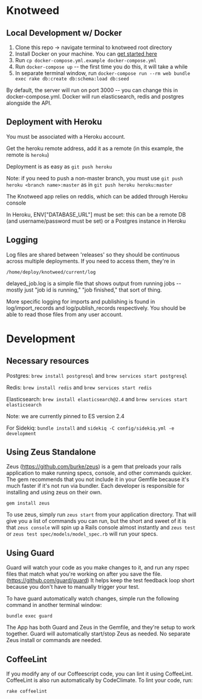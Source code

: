 Knotweed
========================

Local Development w/ Docker
-------------------------------
1. Clone this repo -> navigate terminal to knotweed root directory
2. Install Docker on your machine. You can [get started here](https://www.docker.com/get-started)
3. Run `cp docker-compose.yml.example docker-compose.yml`
4. Run `docker-compose up` -- the first time you do this, it will take a while
5. In separate terminal window, run `docker-compose run --rm web bundle exec rake db:create db:schema:load db:seed`

By default, the server will run on port 3000 -- you can change this in docker-compose.yml. Docker will run elasticsearch, redis and postgres alongside the API.

Deployment with Heroku
--------------------------
You must be associated with a Heroku account.

Get the heroku remote address, add it as a remote (in this example, the remote is `heroku`)

Deployment is as easy as `git push heroku`

Note: if you need to push a non-master branch, you must use `git push heroku <branch name>:master` as in `git push heroku heroku:master`

The Knotweed app relies on reddis, which can be added through Heroku console

In Heroku, ENV["DATABASE_URL"] must be set: this can be a remote DB (and username/password must be set) or a Postgres instance in Heroku

Logging
--------------------------
Log files are shared between 'releases' so they should be continuous across multiple deployments. If you need to access them, they're in

    /home/deploy/knotweed/current/log

delayed_job.log is a simple file that shows output from running jobs -- mostly just "job id is running," "job finished," that sort of thing.

More specific logging for imports and publishing is found in log/import_records and log/publish_records respectively. You should be able to read those files from any user account.

Development
=========================

Necessary resources
--------------------------
Postgres: `brew install postgresql` and `brew services start postgresql`

Redis: `brew install redis` and `brew services start redis`

Elasticsearch: `brew install elasticsearch@2.4` and `brew services start elasticsearch`

Note: we are currently pinned to ES version 2.4

For Sidekiq: `bundle install` and `sidekiq -C config/sidekiq.yml -e development`

Using Zeus Standalone
--------------------------
Zeus (https://github.com/burke/zeus) is a gem that preloads your rails application to make running specs, console, and other commands quicker. The gem recommends that you not include it in your Gemfile because it's much faster if it's not run via bundler. Each developer is responsible for installing and using zeus on their own.

    gem install zeus

To use zeus, simply run `zeus start` from your application directory. That will give you a list of commands you can run, but the short and sweet of it is that `zeus console` will spin up a Rails console almost instantly and `zeus test` or `zeus test spec/models/model_spec.rb` will run your specs.

Using Guard
-------------------------------
Guard will watch your code as you make changes to it, and run any rspec files that match what you're working on after you save the file. (https://github.com/guard/guard) It helps keep the test feedback loop short because you don't have to manually trigger your test.

To have guard automatically watch changes, simple run the following command in another terminal window:

    bundle exec guard

The App has both Guard and Zeus in the Gemfile, and they're setup to work together.  Guard will automatically start/stop Zeus as needed. No separate Zeus install or commands are needed.

CoffeeLint
--------------------------------
If you modify any of our Coffeescript code, you can lint it using CoffeeLint. CoffeeLint is also run automatically by CodeClimate. To lint your code, run:

    rake coffeelint

